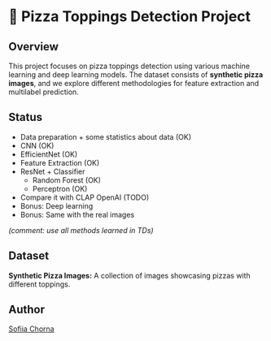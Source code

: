 # 🍕 Pizza Toppings Detection Project

## Overview

This project focuses on pizza toppings detection using various machine learning and deep learning models. The dataset consists of **synthetic pizza images**, and we explore different methodologies for feature extraction and multilabel prediction.

## Status
* Data preparation + some statistics about data (OK)
* CNN (OK)
* EfficientNet (OK)
* Feature Extraction (OK)
* ResNet + Classifier
   * Random Forest (OK)
   * Perceptron (OK)
* Compare it with CLAP OpenAI (TODO)
* Bonus: Deep learning
* Bonus: Same with the real images

_(comment: use all methods learned in TDs)_

## Dataset
**Synthetic Pizza Images:** A collection of images showcasing pizzas with different toppings.


## Author

[Sofiia Chorna](https://github.com/sofiia-chorna)
